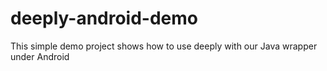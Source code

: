 # deeply-android-demo
This simple demo project shows how to use deeply with our Java wrapper under Android
